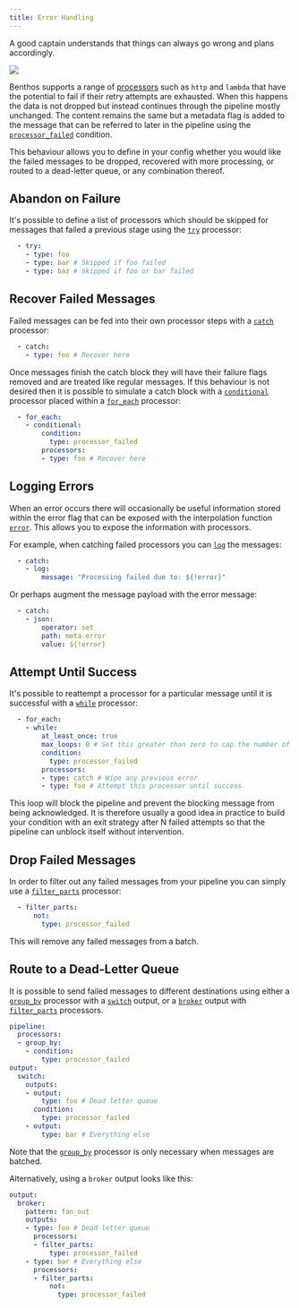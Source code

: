 ```yaml
---
title: Error Handling
---
```


A good captain understands that things can always go wrong and plans accordingly.

<div style={{textAlign: 'center'}}><img style={{maxWidth: '300px', marginBottom: '40px'}} src="/img/Blobpirate.svg" /></div>

Benthos supports a range of [processors][processors] such as `http` and `lambda`
that have the potential to fail if their retry attempts are exhausted. When this
happens the data is not dropped but instead continues through the pipeline
mostly unchanged. The content remains the same but a metadata flag is added to
the message that can be referred to later in the pipeline using the
[`processor_failed`][processor_failed] condition.

This behaviour allows you to define in your config whether you would like the
failed messages to be dropped, recovered with more processing, or routed to a
dead-letter queue, or any combination thereof.

## Abandon on Failure

It's possible to define a list of processors which should be skipped for
messages that failed a previous stage using the [`try`][try] processor:

```yaml
  - try:
    - type: foo
    - type: bar # Skipped if foo failed
    - type: baz # Skipped if foo or bar failed
```

## Recover Failed Messages

Failed messages can be fed into their own processor steps with a
[`catch`][catch] processor:

```yaml
  - catch:
    - type: foo # Recover here
```

Once messages finish the catch block they will have their failure flags removed
and are treated like regular messages. If this behaviour is not desired then it
is possible to simulate a catch block with a [`conditional`][conditional]
processor placed within a [`for_each`][for_each] processor:

```yaml
  - for_each:
    - conditional:
        condition:
          type: processor_failed
        processors:
        - type: foo # Recover here
```

## Logging Errors

When an error occurs there will occasionally be useful information stored within
the error flag that can be exposed with the interpolation function
[`error`][error_interpolation]. This allows you to expose the information with
processors.

For example, when catching failed processors you can [`log`][log] the messages:

```yaml
  - catch:
    - log:
        message: "Processing failed due to: ${!error}"
```

Or perhaps augment the message payload with the error message:

```yaml
  - catch:
    - json:
        operator: set
        path: meta.error
        value: ${!error}
```

## Attempt Until Success

It's possible to reattempt a processor for a particular message until it is
successful with a [`while`][while] processor:

```yaml
  - for_each:
    - while:
        at_least_once: true
        max_loops: 0 # Set this greater than zero to cap the number of attempts
        condition:
          type: processor_failed
        processors:
        - type: catch # Wipe any previous error
        - type: foo # Attempt this processor until success
```

This loop will block the pipeline and prevent the blocking message from being
acknowledged. It is therefore usually a good idea in practice to build your
condition with an exit strategy after N failed attempts so that the pipeline can
unblock itself without intervention.

## Drop Failed Messages

In order to filter out any failed messages from your pipeline you can simply use
a [`filter_parts`][filter_parts] processor:

```yaml
  - filter_parts:
      not:
        type: processor_failed
```

This will remove any failed messages from a batch.

## Route to a Dead-Letter Queue

It is possible to send failed messages to different destinations using either a
[`group_by`][group_by] processor with a [`switch`][switch] output, or a
[`broker`][broker] output with [`filter_parts`][filter_parts] processors.

```yaml
pipeline:
  processors:
  - group_by:
    - condition:
        type: processor_failed
output:
  switch:
    outputs:
    - output:
        type: foo # Dead letter queue
      condition:
        type: processor_failed
    - output:
        type: bar # Everything else
```

Note that the [`group_by`][group_by] processor is only necessary when messages
are batched.

Alternatively, using a `broker` output looks like this:

```yaml
output:
  broker:
    pattern: fan_out
    outputs:
    - type: foo # Dead letter queue
      processors:
      - filter_parts:
          type: processor_failed
    - type: bar # Everything else
      processors:
      - filter_parts:
          not:
            type: processor_failed
```

[processors]: /docs/components/processors/about
[processor_failed]: /docs/components/conditions/processor_failed
[filter_parts]: /docs/components/processors/filter_parts
[while]: /docs/components/processors/while
[for_each]: /docs/components/processors/for_each
[conditional]: /docs/components/processors/conditional
[catch]: /docs/components/processors/catch
[try]: /docs/components/processors/try
[log]: /docs/components/processors/log
[group_by]: /docs/components/processors/group_by
[switch]: /docs/components/outputs/switch
[broker]: /docs/components/outputs/broker
[error_interpolation]: /docs/configuration/interpolation#error